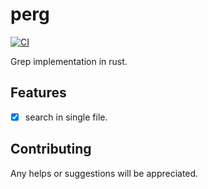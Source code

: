 # perg

[![CI](https://github.com/guerinoni/perg/actions/workflows/CI.yml/badge.svg?branch=main)](https://github.com/guerinoni/perg/actions/workflows/CI.yml)

Grep implementation in rust.

## Features

- [x] search in single file.

## Contributing

Any helps or suggestions will be appreciated.